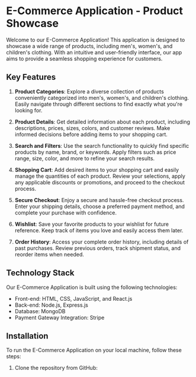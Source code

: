 # E-Commerce Application - Product Showcase

Welcome to our E-Commerce Application! This application is designed to showcase a wide range of products, including men's, women's, and children's clothing. With an intuitive and user-friendly interface, our app aims to provide a seamless shopping experience for customers. 

## Key Features

1. **Product Categories**: Explore a diverse collection of products conveniently categorized into men's, women's, and children's clothing. Easily navigate through different sections to find exactly what you're looking for.

2. **Product Details**: Get detailed information about each product, including descriptions, prices, sizes, colors, and customer reviews. Make informed decisions before adding items to your shopping cart.

3. **Search and Filters**: Use the search functionality to quickly find specific products by name, brand, or keywords. Apply filters such as price range, size, color, and more to refine your search results.

4. **Shopping Cart**: Add desired items to your shopping cart and easily manage the quantities of each product. Review your selections, apply any applicable discounts or promotions, and proceed to the checkout process.

5. **Secure Checkout**: Enjoy a secure and hassle-free checkout process. Enter your shipping details, choose a preferred payment method, and complete your purchase with confidence.

6. **Wishlist**: Save your favorite products to your wishlist for future reference. Keep track of items you love and easily access them later.

7. **Order History**: Access your complete order history, including details of past purchases. Review previous orders, track shipment status, and reorder items when needed.

## Technology Stack

Our E-Commerce Application is built using the following technologies:

- Front-end: HTML, CSS, JavaScript, and React.js
- Back-end: Node.js, Express.js
- Database: MongoDB
- Payment Gateway Integration: Stripe

## Installation

To run the E-Commerce Application on your local machine, follow these steps:

1. Clone the repository from GitHub:

